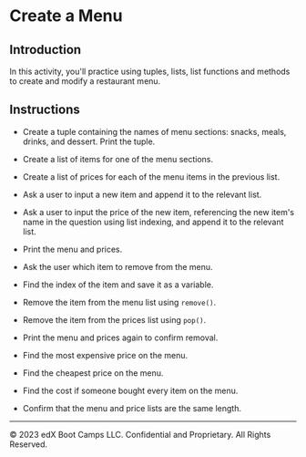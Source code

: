 # Create a Menu

## Introduction

In this activity, you'll practice using tuples, lists, list functions and methods to create and modify a restaurant menu.

## Instructions

* Create a tuple containing the names of menu sections: snacks, meals, drinks, and dessert. Print the tuple.

* Create a list of items for one of the menu sections.

* Create a list of prices for each of the menu items in the previous list.

* Ask a user to input a new item and append it to the relevant list.

* Ask a user to input the price of the new item, referencing the new item's name in the question using list indexing, and append it to the relevant list.

* Print the menu and prices.

* Ask the user which item to remove from the menu.

* Find the index of the item and save it as a variable.

* Remove the item from the menu list using `remove()`.

* Remove the item from the prices list using `pop()`.

* Print the menu and prices again to confirm removal.

* Find the most expensive price on the menu.

* Find the cheapest price on the menu.

* Find the cost if someone bought every item on the menu.

* Confirm that the menu and price lists are the same length.

---

© 2023 edX Boot Camps LLC. Confidential and Proprietary. All Rights Reserved.
